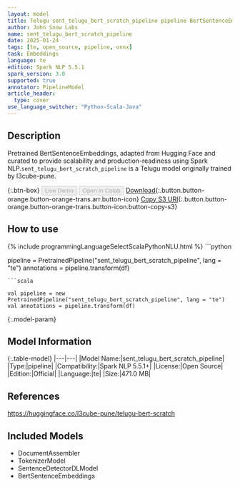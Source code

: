 ```yaml
---
layout: model
title: Telugu sent_telugu_bert_scratch_pipeline pipeline BertSentenceEmbeddings from l3cube-pune
author: John Snow Labs
name: sent_telugu_bert_scratch_pipeline
date: 2025-01-24
tags: [te, open_source, pipeline, onnx]
task: Embeddings
language: te
edition: Spark NLP 5.5.1
spark_version: 3.0
supported: true
annotator: PipelineModel
article_header:
  type: cover
use_language_switcher: "Python-Scala-Java"
---
```


## Description

Pretrained BertSentenceEmbeddings, adapted from Hugging Face and curated to provide scalability and production-readiness using Spark NLP.`sent_telugu_bert_scratch_pipeline` is a Telugu model originally trained by l3cube-pune.

{:.btn-box}
<button class="button button-orange" disabled>Live Demo</button>
<button class="button button-orange" disabled>Open in Colab</button>
[Download](https://s3.amazonaws.com/auxdata.johnsnowlabs.com/public/models/sent_telugu_bert_scratch_pipeline_te_5.5.1_3.0_1737684343321.zip){:.button.button-orange.button-orange-trans.arr.button-icon}
[Copy S3 URI](s3://auxdata.johnsnowlabs.com/public/models/sent_telugu_bert_scratch_pipeline_te_5.5.1_3.0_1737684343321.zip){:.button.button-orange.button-orange-trans.button-icon.button-copy-s3}

## How to use



<div class="tabs-box" markdown="1">
{% include programmingLanguageSelectScalaPythonNLU.html %}
```python

pipeline = PretrainedPipeline("sent_telugu_bert_scratch_pipeline", lang = "te")
annotations =  pipeline.transform(df)   

```
```scala

val pipeline = new PretrainedPipeline("sent_telugu_bert_scratch_pipeline", lang = "te")
val annotations = pipeline.transform(df)

```
</div>

{:.model-param}
## Model Information

{:.table-model}
|---|---|
|Model Name:|sent_telugu_bert_scratch_pipeline|
|Type:|pipeline|
|Compatibility:|Spark NLP 5.5.1+|
|License:|Open Source|
|Edition:|Official|
|Language:|te|
|Size:|471.0 MB|

## References

https://huggingface.co/l3cube-pune/telugu-bert-scratch

## Included Models

- DocumentAssembler
- TokenizerModel
- SentenceDetectorDLModel
- BertSentenceEmbeddings